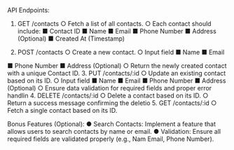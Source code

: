 API Endpoints:
1. GET /contacts
○ Fetch a list of all contacts.
○ Each contact should include:
■ Contact ID
■ Name
■ Email
■ Phone Number
■ Address (Optional)
■ Created At (Timestamp)

2. POST /contacts
○ Create a new contact.
○ Input field
■ Name
■ Email

■ Phone Number
■ Address (Optional)
○ Return the newly created contact with a unique Contact ID.
3. PUT /contacts/:id
○ Update an existing contact based on its ID.
○ Input field
■ Name
■ Email
■ Phone Number
■ Address (Optional)
○ Ensure data validation for required fields and proper error handlin
4. DELETE /contacts/:id
○ Delete a contact based on its ID.
○ Return a success message confirming the deletio
5. GET /contacts/:id
○ Fetch a single contact based on its ID.

Bonus Features (Optional):
● Search Contacts: Implement a feature that allows users to search contacts
by name or email.
● Validation: Ensure all required fields are validated properly (e.g., Nam
Email, Phone Number).
